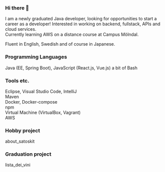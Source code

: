 ### Hi there 👋

I am a newly graduated Java developer, looking for opportunities to start a career as a developer! Interested in working on backend, fullstack, APIs and cloud services.  
Currently learning AWS on a distance course at Campus Mölndal.

Fluent in English, Swedish and of course in Japanese.

### Programming Languages
Java (EE, Spring Boot), JavaScript (React.js, Vue.js)
a bit of Bash

### Tools etc.
Eclipse, Visual Studio Code, IntelliJ  
Maven  
Docker, Docker-compose  
npm  
Virtual Machine (VirtualBox, Vagrant)  
AWS  


### Hobby project
about_satoskit

### Graduation project
lista_dei_vini



<!--
**satoskit/satoskit** is a ✨ _special_ ✨ repository because its `README.md` (this file) appears on your GitHub profile.

Here are some ideas to get you started:

- 🔭 I’m currently working on ...
- 🌱 I’m currently learning ...
- 👯 I’m looking to collaborate on ...
- 🤔 I’m looking for help with ...
- 💬 Ask me about ...
- 📫 How to reach me: ...
- 😄 Pronouns: ...
- ⚡ Fun fact: ...
-->
